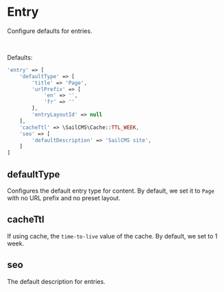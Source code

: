 # Entry

Configure defaults for entries.
 
<br/>

Defaults:
```php
'entry' => [
    'defaultType' => [
        'title' => 'Page',
        'urlPrefix' => [
            'en' => '',
            'fr' => ''
        ],
        'entryLayoutId' => null
    ],
    'cacheTtl' => \SailCMS\Cache::TTL_WEEK,
    'seo' => [
        'defaultDescription' => 'SailCMS site',
    ]
]
```

## defaultType

Configures the default entry type for content. By default, we set it to `Page` with no URL prefix and no preset layout.

## cacheTtl

If using cache, the `time-to-live` value of the cache. By default, we set to 1 week.

## seo

The default description for entries.